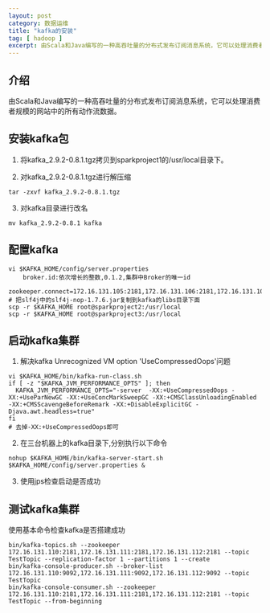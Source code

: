 ```yaml
---
layout: post
category: 数据运维
title: "kafka的安装"
tag: [ hadoop ]
excerpt: 由Scala和Java编写的一种高吞吐量的分布式发布订阅消息系统，它可以处理消费者规模的网站中的所有动作流数据。
---
```


## 介绍

由Scala和Java编写的一种高吞吐量的分布式发布订阅消息系统，它可以处理消费者规模的网站中的所有动作流数据。

## 安装kafka包

1. 将kafka_2.9.2-0.8.1.tgz拷贝到sparkproject1的/usr/local目录下。

2. 对kafka_2.9.2-0.8.1.tgz进行解压缩

  ```shell
  tar -zxvf kafka_2.9.2-0.8.1.tgz
  ```

3. 对kafka目录进行改名

  ```shell
  mv kafka_2.9.2-0.8.1 kafka
  ```

## 配置kafka

```shell
vi $KAFKA_HOME/config/server.properties
    broker.id:依次增长的整数,0.1.2,集群中Broker的唯一id
    zookeeper.connect=172.16.131.105:2181,172.16.131.106:2181,172.16.131.107:2181
# 把slf4j中的slf4j-nop-1.7.6.jar复制到kafka的libs目录下面
scp -r $KAFKA_HOME root@sparkproject2:/usr/local
scp -r $KAFKA_HOME root@sparkproject3:/usr/local
```

## 启动kafka集群

1. 解决kafka Unrecognized VM option 'UseCompressedOops'问题

  ```shell
  vi $KAFKA_HOME/bin/kafka-run-class.sh
  if [ -z "$KAFKA_JVM_PERFORMANCE_OPTS" ]; then
    KAFKA_JVM_PERFORMANCE_OPTS="-server  -XX:+UseCompressedOops -XX:+UseParNewGC -XX:+UseConcMarkSweepGC -XX:+CMSClassUnloadingEnabled -XX:+CMSScavengeBeforeRemark -XX:+DisableExplicitGC -Djava.awt.headless=true"
  fi
  # 去掉-XX:+UseCompressedOops即可
  ```

2. 在三台机器上的kafka目录下,分别执行以下命令

  ```shell
  nohup $KAFKA_HOME/bin/kafka-server-start.sh $KAFKA_HOME/config/server.properties &
  ```

3. 使用jps检查启动是否成功

## 测试kafka集群

使用基本命令检查kafka是否搭建成功

```shell
bin/kafka-topics.sh --zookeeper 172.16.131.110:2181,172.16.131.111:2181,172.16.131.112:2181 --topic TestTopic --replication-factor 1 --partitions 1 --create
bin/kafka-console-producer.sh --broker-list 172.16.131.110:9092,172.16.131.111:9092,172.16.131.112:9092 --topic TestTopic
bin/kafka-console-consumer.sh --zookeeper 172.16.131.110:2181,172.16.131.111:2181,172.16.131.112:2181 --topic TestTopic --from-beginning
```
